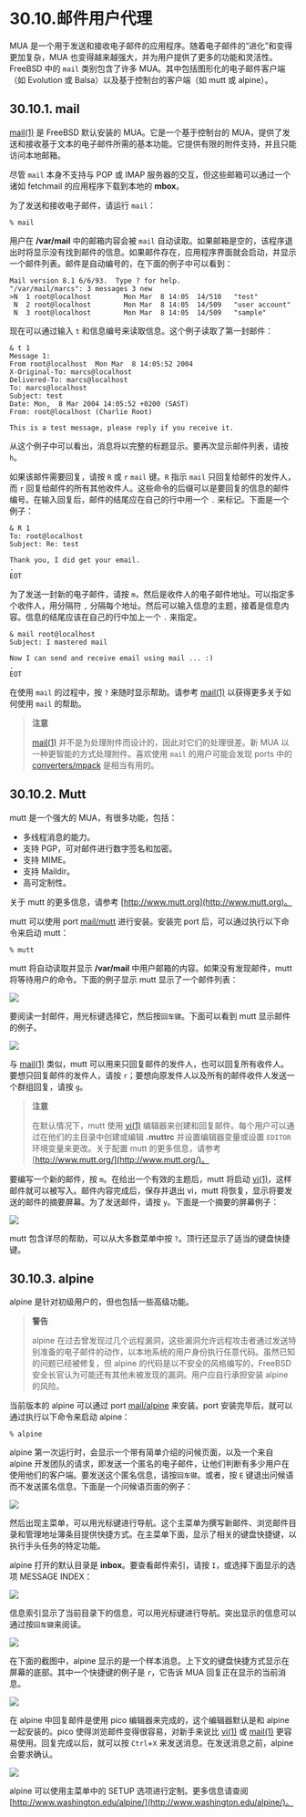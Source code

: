 # 30.10.邮件用户代理

MUA 是一个用于发送和接收电子邮件的应用程序。随着电子邮件的“进化”和变得更加复杂，MUA 也变得越来越强大，并为用户提供了更多的功能和灵活性。FreeBSD 中的 `mail` 类别包含了许多 MUA。其中包括图形化的电子邮件客户端（如 Evolution 或 Balsa）以及基于控制台的客户端（如 mutt 或 alpine）。

## 30.10.1. mail

[mail(1)](https://www.freebsd.org/cgi/man.cgi?query=mail\&sektion=1\&format=html) 是 FreeBSD 默认安装的 MUA。它是一个基于控制台的 MUA，提供了发送和接收基于文本的电子邮件所需的基本功能。它提供有限的附件支持，并且只能访问本地邮箱。

尽管 `mail` 本身不支持与 POP 或 IMAP 服务器的交互，但这些邮箱可以通过一个诸如 fetchmail 的应用程序下载到本地的 **mbox**。

为了发送和接收电子邮件，请运行 `mail`：

```
% mail
```

用户在 **/var/mail** 中的邮箱内容会被 `mail` 自动读取。如果邮箱是空的，该程序退出时将显示没有找到邮件的信息。如果邮件存在，应用程序界面就会启动，并显示一个邮件列表。邮件是自动编号的，在下面的例子中可以看到：

```
Mail version 8.1 6/6/93.  Type ? for help.
"/var/mail/marcs": 3 messages 3 new
>N  1 root@localhost        Mon Mar  8 14:05  14/510   "test"
 N  2 root@localhost        Mon Mar  8 14:05  14/509   "user account"
 N  3 root@localhost        Mon Mar  8 14:05  14/509   "sample"
```

现在可以通过输入 `t` 和信息编号来读取信息。这个例子读取了第一封邮件：

```
& t 1
Message 1:
From root@localhost  Mon Mar  8 14:05:52 2004
X-Original-To: marcs@localhost
Delivered-To: marcs@localhost
To: marcs@localhost
Subject: test
Date: Mon,  8 Mar 2004 14:05:52 +0200 (SAST)
From: root@localhost (Charlie Root)

This is a test message, please reply if you receive it.
```

从这个例子中可以看出，消息将以完整的标题显示。要再次显示邮件列表，请按 `h`。

如果该邮件需要回复，请按 `R` 或 `r` `mail` 键。`R` 指示 `mail` 只回复给邮件的发件人，而 `r` 回复给邮件的所有其他收件人。这些命令的后缀可以是要回复的信息的邮件编号。在输入回复后，邮件的结尾应在自己的行中用一个 `.` 来标记。下面是一个例子：

```
& R 1
To: root@localhost
Subject: Re: test

Thank you, I did get your email.
.
EOT
```

为了发送一封新的电子邮件，请按 `m`，然后是收件人的电子邮件地址。可以指定多个收件人，用分隔符 `,` 分隔每个地址。然后可以输入信息的主题，接着是信息内容。信息的结尾应该在自己的行中加上一个 `.` 来指定。

```
& mail root@localhost
Subject: I mastered mail

Now I can send and receive email using mail ... :)
.
EOT
```

在使用 `mail` 的过程中，按 `?` 来随时显示帮助。请参考 [mail(1)](https://www.freebsd.org/cgi/man.cgi?query=mail\&sektion=1\&format=html) 以获得更多关于如何使用 `mail` 的帮助。

> **注意**
>
> [mail(1)](https://www.freebsd.org/cgi/man.cgi?query=mail\&sektion=1\&format=html) 并不是为处理附件而设计的，因此对它们的处理很差。新 MUA 以一种更智能的方式处理附件。喜欢使用 `mail` 的用户可能会发现 ports 中的 [converters/mpack](https://cgit.freebsd.org/ports/tree/converters/mpack/pkg-descr) 是相当有用的。

## 30.10.2. Mutt

mutt 是一个强大的 MUA，有很多功能，包括：

* 多线程消息的能力。
* 支持 PGP，可对邮件进行数字签名和加密。
* 支持 MIME。
* 支持 Maildir。
* 高可定制性。

关于 mutt 的更多信息，请参考 [http://www.mutt.org](http://www.mutt.org)。

mutt 可以使用 port [mail/mutt](https://cgit.freebsd.org/ports/tree/mail/mutt/pkg-descr) 进行安装。安装完 port 后，可以通过执行以下命令来启动 mutt：

```
% mutt
```

mutt 将自动读取并显示 **/var/mail** 中用户邮箱的内容。如果没有发现邮件，mutt 将等待用户的命令。下面的例子显示 mutt 显示了一个邮件列表：

![](../.gitbook/assets/mutt1.png)

要阅读一封邮件，用光标键选择它，然后按`回车键`。下面可以看到 mutt 显示邮件的例子。

![](../.gitbook/assets/mutt2.png)

与 [mail(1)](https://www.freebsd.org/cgi/man.cgi?query=mail\&sektion=1\&format=html) 类似，mutt 可以用来只回复邮件的发件人，也可以回复所有收件人。要想只回复邮件的发件人，请按 `r`；要想向原发件人以及所有的邮件收件人发送一个群组回复，请按 `g`。

> **注意**
>
> 在默认情况下，mutt 使用 [vi(1)](https://www.freebsd.org/cgi/man.cgi?query=vi\&sektion=1\&format=html) 编辑器来创建和回复邮件。每个用户可以通过在他们的主目录中创建或编辑 **.muttrc** 并设置编辑器变量或设置 `EDITOR` 环境变量来更改。关于配置 mutt 的更多信息，请参考 [http://www.mutt.org/](http://www.mutt.org/)。

要编写一个新的邮件，按 `m`。在给出一个有效的主题后，mutt 将启动 [vi(1)](https://www.freebsd.org/cgi/man.cgi?query=vi\&sektion=1\&format=html)，这样邮件就可以被写入。邮件内容完成后，保存并退出 vi，mutt 将恢复，显示将要发送的邮件的摘要屏幕。为了发送邮件，请按 `y`。下面是一个摘要的屏幕例子：

![](../.gitbook/assets/mutt3.png)

mutt 包含详尽的帮助，可以从大多数菜单中按 `?`。顶行还显示了适当的键盘快捷键。

## 30.10.3. alpine

alpine 是针对初级用户的，但也包括一些高级功能。

> **警告**
>
> alpine 在过去曾发现过几个远程漏洞，这些漏洞允许远程攻击者通过发送特别准备的电子邮件的动作，以本地系统的用户身份执行任意代码。虽然已知的问题已经被修复，但 alpine 的代码是以不安全的风格编写的，FreeBSD 安全长官认为可能还有其他未被发现的漏洞。用户应自行承担安装 alpine 的风险。

当前版本的 alpine 可以通过 port [mail/alpine](https://cgit.freebsd.org/ports/tree/mail/alpine/pkg-descr) 来安装。port 安装完毕后，就可以通过执行以下命令来启动 alpine：

```
% alpine
```

alpine 第一次运行时，会显示一个带有简单介绍的问候页面，以及一个来自 alpine 开发团队的请求，即发送一个匿名的电子邮件，让他们判断有多少用户在使用他们的客户端。要发送这个匿名信息，请按`回车键`。或者，按 `E` 键退出问候语而不发送匿名信息。下面是一个问候语页面的例子：

![](../.gitbook/assets/pine1.png)

然后出现主菜单，可以用光标键进行导航。这个主菜单为撰写新邮件、浏览邮件目录和管理地址簿条目提供快捷方式。在主菜单下面，显示了相关的键盘快捷键，以执行手头任务的特定功能。

alpine 打开的默认目录是 **inbox**。要查看邮件索引，请按 `I`，或选择下面显示的选项 MESSAGE INDEX：

![](../.gitbook/assets/pine2.png)

信息索引显示了当前目录下的信息，可以用光标键进行导航。突出显示的信息可以通过按`回车键`来阅读。

![](../.gitbook/assets/pine3.png)

在下面的截图中，alpine 显示的是一个样本消息。上下文的键盘快捷方式显示在屏幕的底部。其中一个快捷键的例子是 `r`，它告诉 MUA 回复正在显示的当前消息。

![](../.gitbook/assets/pine4.png)

在 alpine 中回复邮件是使用 pico 编辑器来完成的，这个编辑器默认是和 alpine 一起安装的。pico 使得浏览邮件变得很容易，对新手来说比 [vi(1)](https://www.freebsd.org/cgi/man.cgi?query=vi\&sektion=1\&format=html) 或 [mail(1)](https://www.freebsd.org/cgi/man.cgi?query=mail\&sektion=1\&format=html) 更容易使用。回复完成以后，就可以按 `Ctrl`+`X` 来发送消息。在发送消息之前，alpine 会要求确认。

![](../.gitbook/assets/pine5.png)

alpine 可以使用主菜单中的 SETUP 选项进行定制。更多信息请查阅 [http://www.washington.edu/alpine/](http://www.washington.edu/alpine/)。
